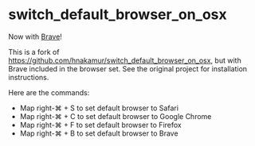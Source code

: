 switch_default_browser_on_osx
=============================

Now with [Brave](https://brave.com/)!

This is a fork of <https://github.com/hnakamur/switch_default_browser_on_osx>, but with Brave included in the browser set.  See the original project for installation instructions.

Here are the commands:
* Map right-⌘ + S to set default browser to Safari
* Map right-⌘ + C to set default browser to Google Chrome
* Map right-⌘ + F to set default browser to Firefox
* Map right-⌘ + B to set default browser to Brave
